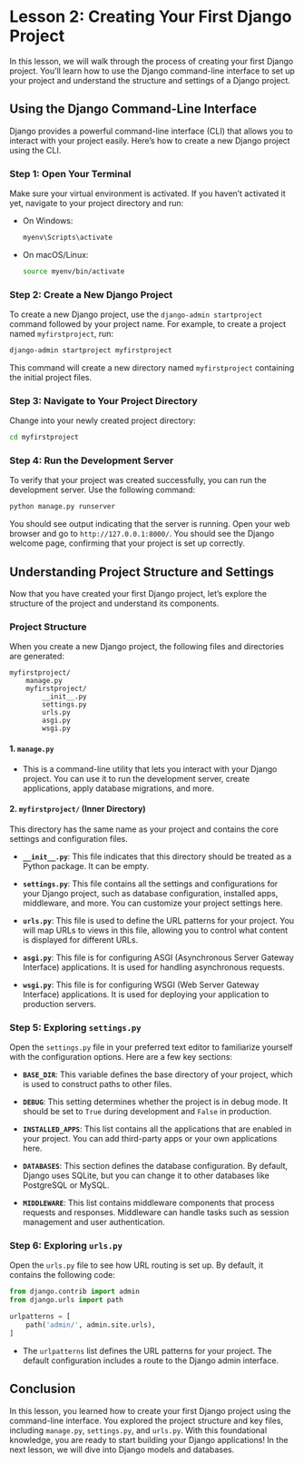 # Lesson 2: Creating Your First Django Project

In this lesson, we will walk through the process of creating your first Django project. You'll learn how to use the Django command-line interface to set up your project and understand the structure and settings of a Django project.

## Using the Django Command-Line Interface

Django provides a powerful command-line interface (CLI) that allows you to interact with your project easily. Here’s how to create a new Django project using the CLI.

### Step 1: Open Your Terminal

Make sure your virtual environment is activated. If you haven’t activated it yet, navigate to your project directory and run:

- On Windows:

  ```bash
  myenv\Scripts\activate
  ```

- On macOS/Linux:

  ```bash
  source myenv/bin/activate
  ```

### Step 2: Create a New Django Project

To create a new Django project, use the `django-admin startproject` command followed by your project name. For example, to create a project named `myfirstproject`, run:

```bash
django-admin startproject myfirstproject
```

This command will create a new directory named `myfirstproject` containing the initial project files.

### Step 3: Navigate to Your Project Directory

Change into your newly created project directory:

```bash
cd myfirstproject
```

### Step 4: Run the Development Server

To verify that your project was created successfully, you can run the development server. Use the following command:

```bash
python manage.py runserver
```

You should see output indicating that the server is running. Open your web browser and go to `http://127.0.0.1:8000/`. You should see the Django welcome page, confirming that your project is set up correctly.

## Understanding Project Structure and Settings

Now that you have created your first Django project, let’s explore the structure of the project and understand its components.

### Project Structure

When you create a new Django project, the following files and directories are generated:

```
myfirstproject/
    manage.py
    myfirstproject/
        __init__.py
        settings.py
        urls.py
        asgi.py
        wsgi.py
```

#### 1. `manage.py`

- This is a command-line utility that lets you interact with your Django project. You can use it to run the development server, create applications, apply database migrations, and more.

#### 2. `myfirstproject/` (Inner Directory)

This directory has the same name as your project and contains the core settings and configuration files.

- **`__init__.py`**: This file indicates that this directory should be treated as a Python package. It can be empty.

- **`settings.py`**: This file contains all the settings and configurations for your Django project, such as database configuration, installed apps, middleware, and more. You can customize your project settings here.

- **`urls.py`**: This file is used to define the URL patterns for your project. You will map URLs to views in this file, allowing you to control what content is displayed for different URLs.

- **`asgi.py`**: This file is for configuring ASGI (Asynchronous Server Gateway Interface) applications. It is used for handling asynchronous requests.

- **`wsgi.py`**: This file is for configuring WSGI (Web Server Gateway Interface) applications. It is used for deploying your application to production servers.

### Step 5: Exploring `settings.py`

Open the `settings.py` file in your preferred text editor to familiarize yourself with the configuration options. Here are a few key sections:

- **`BASE_DIR`**: This variable defines the base directory of your project, which is used to construct paths to other files.

- **`DEBUG`**: This setting determines whether the project is in debug mode. It should be set to `True` during development and `False` in production.

- **`INSTALLED_APPS`**: This list contains all the applications that are enabled in your project. You can add third-party apps or your own applications here.

- **`DATABASES`**: This section defines the database configuration. By default, Django uses SQLite, but you can change it to other databases like PostgreSQL or MySQL.

- **`MIDDLEWARE`**: This list contains middleware components that process requests and responses. Middleware can handle tasks such as session management and user authentication.

### Step 6: Exploring `urls.py`

Open the `urls.py` file to see how URL routing is set up. By default, it contains the following code:

```python
from django.contrib import admin
from django.urls import path

urlpatterns = [
    path('admin/', admin.site.urls),
]
```

- The `urlpatterns` list defines the URL patterns for your project. The default configuration includes a route to the Django admin interface.

## Conclusion

In this lesson, you learned how to create your first Django project using the command-line interface. You explored the project structure and key files, including `manage.py`, `settings.py`, and `urls.py`. With this foundational knowledge, you are ready to start building your Django applications! In the next lesson, we will dive into Django models and databases.